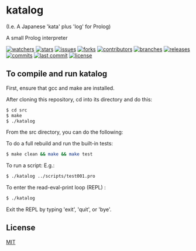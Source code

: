 # katalog

(I.e. A Japanese 'kata' plus 'log' for Prolog)

A small Prolog interpreter

[![watchers][watchers-badge-image]][watchers-url]
[![stars][stars-badge-image]][stars-url]
[![issues][issues-badge-image]][issues-url]
[![forks][forks-badge-image]][forks-url]
[![contributors][contributors-badge-image]][contributors-url]
[![branches][branches-badge-image]][branches-url]
[![releases][releases-badge-image]][releases-url]
[![commits][commits-badge-image]][commits-url]
[![last commit][last-commit-badge-image]][last-commit-url]
[![license][license-badge-image]][license-url]

## To compile and run katalog

First, ensure that gcc and make are installed.

After cloning this repository, cd into its directory and do this:

```sh
$ cd src
$ make
$ ./katalog
```

From the src directory, you can do the following:

To do a full rebuild and run the built-in tests:

```sh
$ make clean && make && make test
```

To run a script: E.g.:

```sh
$ ./katalog ../scripts/test001.pro
```

To enter the read-eval-print loop (REPL) :

```sh
$ ./katalog
```

Exit the REPL by typing 'exit', 'quit', or 'bye'.

## License
[MIT](https://choosealicense.com/licenses/mit/)

[watchers-badge-image]: https://badgen.net/github/watchers/tom-weatherhead/katalog
[watchers-url]: https://github.com/tom-weatherhead/katalog/watchers
[stars-badge-image]: https://badgen.net/github/stars/tom-weatherhead/katalog
[stars-url]: https://github.com/tom-weatherhead/katalog/stargazers
[issues-badge-image]: https://badgen.net/github/issues/tom-weatherhead/katalog
[issues-url]: https://github.com/tom-weatherhead/katalog/issues
[forks-badge-image]: https://badgen.net/github/forks/tom-weatherhead/katalog
[forks-url]: https://github.com/tom-weatherhead/katalog/network/members
[contributors-badge-image]: https://badgen.net/github/contributors/tom-weatherhead/katalog
[contributors-url]: https://github.com/tom-weatherhead/katalog/graphs/contributors
[branches-badge-image]: https://badgen.net/github/branches/tom-weatherhead/katalog
[branches-url]: https://github.com/tom-weatherhead/katalog/branches
[releases-badge-image]: https://badgen.net/github/releases/tom-weatherhead/katalog
[releases-url]: https://github.com/tom-weatherhead/katalog/releases
[commits-badge-image]: https://badgen.net/github/commits/tom-weatherhead/katalog
[commits-url]: https://github.com/tom-weatherhead/katalog/commits/master
[last-commit-badge-image]: https://badgen.net/github/last-commit/tom-weatherhead/katalog
[last-commit-url]: https://github.com/tom-weatherhead/katalog
[license-badge-image]: https://img.shields.io/github/license/mashape/apistatus.svg
[license-url]: https://github.com/tom-weatherhead/thaw-grammar/blob/master/LICENSE
